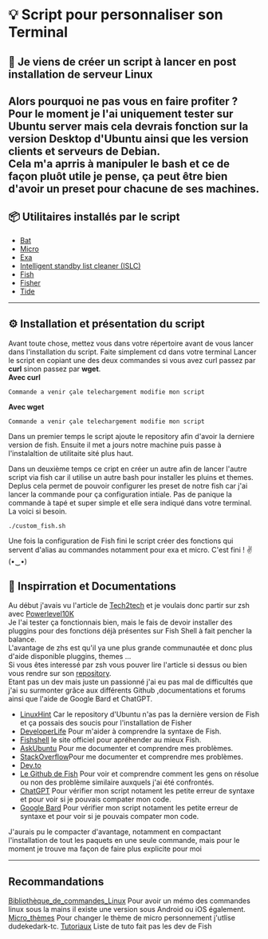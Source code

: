 # 💡 Script pour personnaliser son Terminal

## 🤔 Je viens de créer un script à lancer en post installation de serveur Linux

Alors pourquoi ne pas vous en faire profiter ?  
Pour le moment je l'ai uniquement tester sur Ubuntu server mais cela devrais fonction sur la version Desktop d'Ubuntu ainsi que les version clients et serveurs de Debian.  
Cela m'a aprris à manipuler le bash et ce de façon pluôt utile je pense, ça peut être bien d'avoir un preset pour chacune de ses machines.
------------------

## 📦 Utilitaires installés par le script  

* [Bat](https://github.com/sharkdp/bat)  
* [Micro](https://github.com/zyedidia/micro)  
* [Exa](https://github.com/ogham/exa)  
* [Intelligent standby list cleaner (ISLC)](https://www.wagnardsoft.com/content/Intelligent-standby-list-cleaner-ISLC-v1029-Released)  
* [Fish](https://github.com/fish-shell/fish-shell)  
* [Fisher](https://github.com/jorgebucaran/fisher)  
* [Tide](https://github.com/IlanCosman/tide)  

------------------

## ⚙️ Installation et présentation du script 

Avant toute chose, mettez vous dans votre répertoire avant de vous lancer dans l'installation du script.
Faite simplement cd dans votre terminal
Lancer le script en copiant une des deux commandes si vous avez curl passez par **curl** sinon passez par **wget**.  
**Avec curl**  
```
Commande a venir çale telechargement modifie mon script
```
**Avec wget**
```
Commande a venir çale telechargement modifie mon script
```
Dans un premier temps le script ajoute le repository afin d'avoir la derniere version de fish.
Ensuite il met a jours notre machine puis passe à l'instalaltion de utilitaite sité plus haut.  

Dans un deuxième temps ce cript en créer un autre afin de lancer l'autre script via fish car il utilise un autre bash pour installer les pluins et themes.
Deplus cela permet de pouvoir configurer les preset de notre fish car j'ai lancer la commande pour ça configuration intiale.
Pas de panique la commande à tapé et super simple et elle sera indiqué dans votre terminal.
La voici si besoin.
```
./custom_fish.sh
```
Une fois la configuration de Fish fini le script créer des fonctions qui servent d'alias au commandes notamment pour exa et micro.
C'est fini ! ✌️(•‿•)

## 📄 Inspirration  et Documentations

Au début j'avais vu l'article de [Tech2tech](https://www.tech2tech.fr/mon-terminal-ideal/#Shell) et je voulais donc partir sur zsh avec [Powerlevel10K](https://github.com/romkatv/powerlevel10k)  
Je l'ai tester ça fonctionnais bien, mais le fais de devoir installer des pluggins pour des fonctions déjà présentes sur Fish Shell à fait pencher la balance.  
L'avantage de zhs est qu'il ya une plus grande communautée et donc plus d'aide disponible pluggins, themes ...  
Si vous êtes interessé par zsh vous pouver lire l'article si dessus ou bien vous rendre sur son [repository](https://github.com/PAPAMICA/terminal).  
Etant pas un dev mais juste un passionné j'ai eu pas mal de difficultés que j'ai su surmonter grâce aux différents Github ,documentations et forums ainsi que l'aide de Google Bard et ChatGPT.  

* [LinuxHint](https://linuxhint.com/install_fish_shell_linux/) Car le repository d'Ubuntu n'as pas la dernière version de Fish et ça possais des soucis pour l'installation de Fisher  
* [DeveloperLife](https://developerlife.com/2021/01/19/fish-scripting-manual/) Pour m'aider à comprendre la syntaxe de Fish.  
* [Fishshell](https://fishshell.com/docs/current/index.html) le site officiel pour apréhender au mieux Fish.  
* [AskUbuntu](https://askubuntu.com) Pour me documenter et comprendre mes problèmes.  
* [StackOverflow](https://stackoverflow.com/questions)Pour me documenter et comprendre mes problèmes.  
* [Dev.to](https://dev.to/)
* [Le Github de Fish](https://github.com/fish-shell/fish-shell/issues/) Pour voir et comprendre comment les gens on résolue ou non des problème similaire auxquels j'ai été confrontés.  
* [ChatGPT](https://chat.openai.com) Pour vérifier mon script notament les petite erreur de syntaxe et pour voir si je pouvais compater mon code.  
* [Google Bard](https://bard.google.com) Pour vérifier mon script notament les petite erreur de syntaxe et pour voir si je pouvais compater mon code.  

J'aurais pu le compacter d'avantage, notamment en compactant l'installation de tout les paquets en une seule commande, mais pour le moment je trouve ma façon de faire plus explicite pour moi  

------------------

## Recommandations

[Bibliothèque_de_commandes_Linux](https://linuxcommandlibrary.com/) Pour avoir un mémo des commandes linux sous la mains il existe une version sous Android ou iOS également.
[Micro_thèmes](https://github.com/zyedidia/micro/blob/master/runtime/help/colors.md) Pour changer le thème de micro personnement j'utlise dudekedark-tc.
[Tutoriaux](https://fishshell.com/docs/current/tutorial.html) Liste de tuto fait pas les dev de Fish
